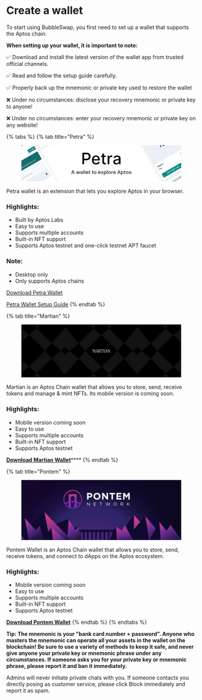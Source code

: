 # Create a wallet

To start using BubbleSwap, you first need to set up a wallet that supports the Aptos chain.

**When setting up your wallet, it is important to note:**

✅ Download and install the latest version of the wallet app from trusted official channels.

✅ Read and follow the setup guide carefully.

✅ Properly back up the mnemonic or private key used to restore the wallet

❌ Under no circumstances: disclose your recovery mnemonic or private key to anyone!

❌ Under no circumstances: enter your recovery mnemonic or private key on any website!

&#x20;

{% tabs %}
{% tab title="Petra" %}
<figure><img src="../.gitbook/assets/IMAGE 2022-11-20 170519.jpg" alt=""><figcaption></figcaption></figure>

Petra wallet is an extension that lets you explore Aptos in your browser.

### **Highlights:**

* Built by Aptos Labs
* Easy to use
* Supports multiple accounts
* Built-in NFT support
* Supports Aptos testnet and one-click testnet APT faucet

### Note:

* Desktop only
* Only supports Aptos chains

[Download Petra Wallet](https://petra.app)

[Petra Wallet Setup Guide](https://petra.app/docs/use)
{% endtab %}

{% tab title="Martian" %}
<figure><img src="../.gitbook/assets/IMAGE 2022-11-20 170554.jpg" alt=""><figcaption></figcaption></figure>

Martian is an Aptos Chain wallet that allows you to store, send, receive tokens and manage & mint NFTs. Its mobile version is coming soon.

### Highlights:

* Mobile version coming soon
* Easy to use
* Supports multiple accounts
* Built-in NFT support
* Supports Aptos testnet

[**Download Martian Wallet**](https://martianwallet.xyz)****
{% endtab %}

{% tab title="Pontem" %}
<figure><img src="../.gitbook/assets/2022-11-20 17.07.03.jpg" alt=""><figcaption></figcaption></figure>

Pontem Wallet is an Aptos Chain wallet that allows you to store, send, receive tokens, and connect to dApps on the Aptos ecosystem.

### Highlights:

* Mobile version coming soon
* Easy to use
* Supports multiple accounts
* Built-in NFT support
* Supports Aptos testnet

****[**Download Pontem Wallet**](https://pontem.network/pontem-wallet)****
{% endtab %}
{% endtabs %}

**Tip: The mnemonic is your "bank card number + password". Anyone who masters the mnemonic can operate all your assets in the wallet on the blockchain! Be sure to use a variety of methods to keep it safe, and never give anyone your private key or mnemonic phrase under any circumstances. If someone asks you for your private key or mnemonic phrase, please report it and ban it immediately.**

Admins will never initiate private chats with you. If someone contacts you directly posing as customer service, please click Block immediately and report it as spam.
